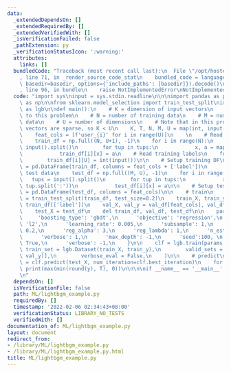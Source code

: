```yaml
---
data:
  _extendedDependsOn: []
  _extendedRequiredBy: []
  _extendedVerifiedWith: []
  _isVerificationFailed: false
  _pathExtension: py
  _verificationStatusIcon: ':warning:'
  attributes:
    links: []
  bundledCode: "Traceback (most recent call last):\n  File \"/opt/hostedtoolcache/Python/3.10.2/x64/lib/python3.10/site-packages/onlinejudge_verify/documentation/build.py\"\
    , line 71, in _render_source_code_stat\n    bundled_code = language.bundle(stat.path,\
    \ basedir=basedir, options={'include_paths': [basedir]}).decode()\n  File \"/opt/hostedtoolcache/Python/3.10.2/x64/lib/python3.10/site-packages/onlinejudge_verify/languages/python.py\"\
    , line 96, in bundle\n    raise NotImplementedError\nNotImplementedError\n"
  code: "import sys\ninput = sys.stdin.readline\n\n\nimport pandas as pd\nimport numpy\
    \ as np\n\nfrom sklearn.model_selection import train_test_split\nimport lightgbm\
    \ as lgb\n\ndef main():\n    # K = dimension of input vectors\n    # T = specific\
    \ to this problem\n    # N = number of training data\n    # M = number of test\
    \ data\n    # U = number of dimensions\n    # Note that in this problem, input\
    \ vectors are sparse, so K < U\n    K, T, N, M, U = map(int, input().split())\n\
    \    feat_cols = [f'user_{i}' for i in range(U)]\n    \n    # Read training data\n\
    \    train_df = np.full((N, U+1), -1)\n    for i in range(N):\n        tups =\
    \ input().split()\n        for tup in tups:\n            x, a = map(int, tup.split(':'))\n\
    \            train_df[i][x] = a\n    # Read training labels\n    for i in range(N):\n\
    \        train_df[i][U] = int(input())\n\n    # Setup training DF\n    train_df\
    \ = pd.DataFrame(train_df, columns = feat_cols + ['label'])\n        \n    # Read\
    \ test data\n    test_df = np.full((M, U), -1)\n    for i in range(M):\n     \
    \   tups = input().split()\n        for tup in tups:\n            x, a = map(int,\
    \ tup.split(':'))\n            test_df[i][x] = a\n\n    # Setup test DF\n    test_df\
    \ = pd.DataFrame(test_df, columns = feat_cols)\n\n    # train\n    train_df, val_df\
    \ = train_test_split(train_df, test_size=0.2)\n    train_X, train_y = train_df[feat_cols],\
    \ train_df[['label']]\n    val_X, val_y = val_df[feat_cols], val_df[['label']]\n\
    \    test_X = test_df\n    del train_df, val_df, test_df\n\n    params = {\n \
    \     'boosting_type': 'gbdt',\n      'objective': 'regression',\n      'metric':\
    \ 'l2',\n      'learning_rate': 0.005,\n      'subsample': 1,\n      'colsample_bytree':\
    \ 0.2,\n      'reg_alpha': 3,\n      'reg_lambda': 1,\n      'n_estimators': 2000,\n\
    \      'verbose': 1,\n      'max_depth': -1,\n      'seed':100, \n      'force_col_wise':\
    \ True,\n      'verbose': -1,\n    }\n\n    clf = lgb.train(params, \n       \
    \ train_set = lgb.Dataset(train_X, train_y),\n        valid_sets = [lgb.Dataset(val_X,\
    \ val_y)],\n        verbose_eval = False,\n    )\n\n    # predict\n    y_test\
    \ = clf.predict(test_X, num_iteration=clf.best_iteration)\n    for y in y_test:\
    \ print(max(min(round(y), T), 0))\n\n\n\nif __name__ == '__main__':\n    main()\n\
    \n"
  dependsOn: []
  isVerificationFile: false
  path: ML/lightbgm_example.py
  requiredBy: []
  timestamp: '2022-02-06 02:34:43+08:00'
  verificationStatus: LIBRARY_NO_TESTS
  verifiedWith: []
documentation_of: ML/lightbgm_example.py
layout: document
redirect_from:
- /library/ML/lightbgm_example.py
- /library/ML/lightbgm_example.py.html
title: ML/lightbgm_example.py
---
```

